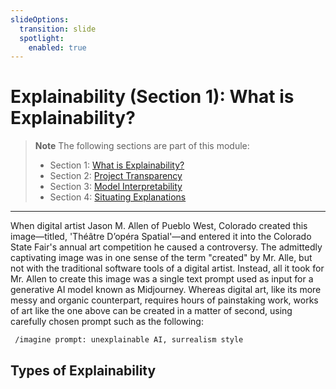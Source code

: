 ```yaml
---
slideOptions:
  transition: slide
  spotlight:
    enabled: true
---
```


# Explainability (Section 1): What is Explainability?

> **Note**
> The following sections are part of this module:
>
> - Section 1: [What is Explainability?](rri-203-1.md)
> - Section 2: [Project Transparency](rri-203-2.md)
> - Section 3: [Model Interpretability](rri-203-3.md)
> - Section 4: [Situating Explanations](rri-203-4.md)

---

When digital artist Jason M. Allen of Pueblo West, Colorado created this image—titled, 'Théâtre D’opéra Spatial'—and entered it into the Colorado State Fair's annual art competition he caused a controversy.
The admittedly captivating image was in one sense of the term "created" by Mr. Alle, but not with the traditional software tools of a digital artist.
Instead, all it took for Mr. Allen to create this image was a single text prompt used as input for a generative AI model known as Midjourney.
Whereas digital art, like its more messy and organic counterpart, requires hours of painstaking work, works of art like the one above can be created in a matter of second, using carefully chosen prompt such as the following:

` /imagine prompt: unexplainable AI, surrealism style`


## Types of Explainability